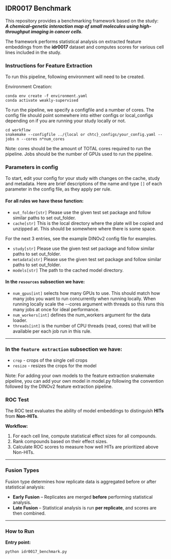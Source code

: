 ## IDR0017 Benchmark

This repository provides a benchmarking framework based on the study:  
**_A chemical–genetic interaction map of small molecules using high-throughput imaging in cancer cells_**.  

The framework performs statistical analysis on extracted feature embeddings from the **idr0017** dataset and computes scores for various cell lines included in the study.


### Instructions for Feature Extraction ###

To run this pipeline, following environment will need to be created.


Environment Creation:
``` shell
conda env create -f environment.yaml
conda activate weakly-supervised
```

To run the pipeline, we specify a configfile and a number of cores. The config file should point somewhere into either configs or local_configs depending on if you are running your study locally or not. 


``` shell
cd workflow
snakemake --configfile ../{local or chtc}_configs/your_config.yaml --jobs n --cores n*num_cores
```
Note: cores should be the amount of TOTAL cores required to run the pipeline. Jobs should be the number of GPUs used to run the pipeline.


### Parameters in config

To start, edit your config for your study with changes on the cache, study and metadata. Here are brief descriptions of the name and type `[]` of each parameter in the config file, as they apply per rule. 

#### For all rules we have these function:
- `out_folder[str]` Please use the given test set package and follow similar paths to set out_folder.
- `cache[str]` This is the local directory where the plate will be copied and unzipped at. This should be somewhere where there is some space.

For the next 3 entries, see the example DINOv2 config file for examples.

- `study[str]` Please use the given test set package and follow similar paths to set out_folder.
- `metadata[str]` Please use the given test set package and follow similar paths to set out_folder.
- `models[str]` The path to the cached model directory.


#### In the `resources` subsection we have:
- `num_gpus[int]` selects how many GPUs to use. This should match how many jobs you want to run concurrently when running locally. When running locally scale the --cores argument with threads so this runs this many jobs at once for ideal performance.
- `num_workers[int]` defines the num_workers argument for the data loader. 
- `threads[int]` is the number of CPU threads (read, cores) that will be available per each job run in this rule.
---

### In the `feature extraction` subsection we have:
- `crop` - crops of the single cell crops
- `resize` - resizes the crops for the model

Note: For adding your own models to the feature extraction snakemake pipeline, you can add your own model in model.py following the convention followed by the DINOv2 feature extraction pipeline.

### **ROC Test**
The ROC test evaluates the ability of model embeddings to distinguish **HITs** from **Non-HITs**.

**Workflow:**
1. For each cell line, compute statistical effect sizes for all compounds.
2. Rank compounds based on their effect sizes.
3. Calculate ROC scores to measure how well HITs are prioritized above Non-HITs.

---

### **Fusion Types**
Fusion type determines how replicate data is aggregated before or after statistical analysis:

- **Early Fusion** – Replicates are merged **before** performing statistical analysis.  
- **Late Fusion** – Statistical analysis is run **per replicate**, and scores are then combined.

---

### **How to Run**

**Entry point:**  
```bash
python idr0017_benchmark.py
